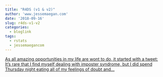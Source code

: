 ```yaml
---
title: "R4DS (v1 & v2)"
author: 'www.jessemaegan.com'
date: '2018-09-16'
slug: r4ds-v1-v2
categories:
  - bloglink
tags:
  - rstats
  - jessemaegancom
---
```


[As all amazing opportunities in my life are wont to do, it started with a tweet: It’s rare that I find myself dealing with imposter syndrome, but I did spend Thursday night eating all of my feelings of doubt and...<click to read more>](https://www.jessemaegan.com/post/r4ds-v1-v2-a-retrospective/)

